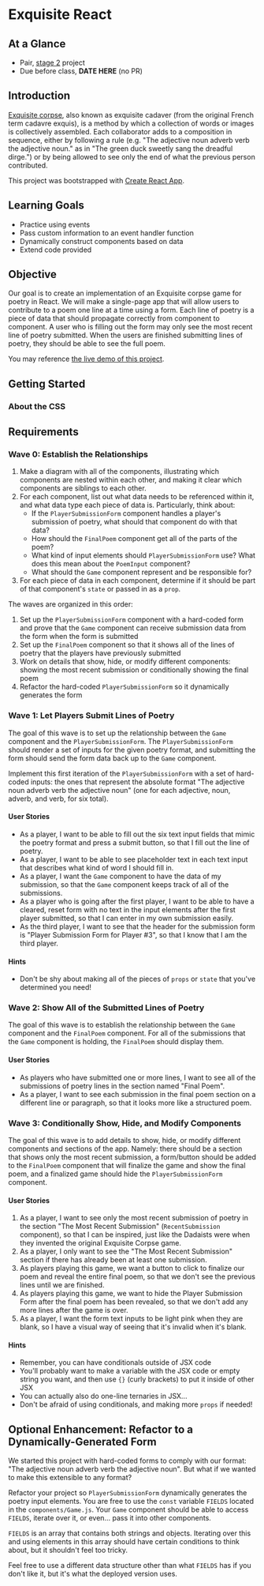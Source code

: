 # Exquisite React

## At a Glance
- Pair, [stage 2](https://github.com/Ada-Developers-Academy/pedagogy/blob/master/rule-of-three.md#stage-2) project
- Due before class, **DATE HERE** (no PR)

## Introduction

[Exquisite corpse](https://en.wikipedia.org/wiki/Exquisite_corpse), also known as exquisite cadaver (from the original French term cadavre exquis), is a method by which a collection of words or images is collectively assembled. Each collaborator adds to a composition in sequence, either by following a rule (e.g. "The adjective noun adverb verb the adjective noun." as in "The green duck sweetly sang the dreadful dirge.") or by being allowed to see only the end of what the previous person contributed.

This project was bootstrapped with [Create React App](https://github.com/facebook/create-react-app).

## Learning Goals

- Practice using events
- Pass custom information to an event handler function
- Dynamically construct components based on data
- Extend code provided

## Objective

Our goal is to create an implementation of an Exquisite corpse game for poetry in React. We will make a single-page app that will allow users to contribute to a poem one line at a time using a form. Each line of poetry is a piece of data that should propagate correctly from component to component. A user who is filling out the form may only see the most recent line of poetry submitted. When the users are finished submitting lines of poetry, they should be able to see the full poem.

You may reference [the live demo of this project](https://adagold.github.io/exquisite-react/).

## Getting Started


### About the CSS


## Requirements

### Wave 0: Establish the Relationships

1. Make a diagram with all of the components, illustrating which components are nested within each other, and making it clear which components are siblings to each other.
1. For each component, list out what data needs to be referenced within it, and what data type each piece of data is. Particularly, think about:
    - If the `PlayerSubmissionForm` component handles a player's submission of poetry, what should that component do with that data?
    - How should the `FinalPoem` component get all of the parts of the poem?
    - What kind of input elements should `PlayerSubmissionForm` use? What does this mean about the `PoemInput` component?
    - What should the `Game` component represent and be responsible for?
1. For each piece of data in each component, determine if it should be part of that component's `state` or passed in as a `prop`.

The waves are organized in this order:

1. Set up the `PlayerSubmissionForm` component with a hard-coded form and prove that the `Game` component can receive submission data from the form when the form is submitted
1. Set up the `FinalPoem` component so that it shows all of the lines of poetry that the players have previously submitted
1. Work on details that show, hide, or modify different components: showing the most recent submission or conditionally showing the final poem
1. Refactor the hard-coded `PlayerSubmissionForm` so it dynamically generates the form

### Wave 1: Let Players Submit Lines of Poetry

The goal of this wave is to set up the relationship between the `Game` component and the `PlayerSubmissionForm`. The `PlayerSubmissionForm` should render a set of inputs for the given poetry format, and submitting the form should send the form data back up to the `Game` component.

Implement this first iteration of the `PlayerSubmissionForm` with a set of hard-coded inputs: the ones that represent the absolute format "The adjective noun adverb verb the adjective noun" (one for each adjective, noun, adverb, and verb, for six total).

#### User Stories

- As a player, I want to be able to fill out the six text input fields that mimic the poetry format and press a submit button, so that I fill out the line of poetry.
- As a player, I want to be able to see placeholder text in each text input that describes what kind of word I should fill in.
- As a player, I want the `Game` component to have the data of my submission, so that the `Game` component keeps track of all of the submissions.
- As a player who is going after the first player, I want to be able to have a cleared, reset form with no text in the input elements after the first player submitted, so that I can enter in my own submission easily.
- As the third player, I want to see that the header for the submission form is "Player Submission Form for Player #3", so that I know that I am the third player.

#### Hints

- Don't be shy about making all of the pieces of `props` or `state` that you've determined you need!

### Wave 2: Show All of the Submitted Lines of Poetry

The goal of this wave is to establish the relationship between the `Game` component and the `FinalPoem` component. For all of the submissions that the `Game` component is holding, the `FinalPoem` should display them.

#### User Stories

- As players who have submitted one or more lines, I want to see all of the submissions of poetry lines in the section named "Final Poem".
- As a player, I want to see each submission in the final poem section on a different line or paragraph, so that it looks more like a structured poem.

### Wave 3: Conditionally Show, Hide, and Modify Components

The goal of this wave is to add details to show, hide, or modify different components and sections of the app. Namely: there should be a section that shows only the most recent submission, a form/button should be added to the `FinalPoem` component that will finalize the game and show the final poem, and a finalized game should hide the `PlayerSubmissionForm` component.

#### User Stories

1. As a player, I want to see only the most recent submission of poetry in the section "The Most Recent Submission" (`RecentSubmission` component), so that I can be inspired, just like the Dadaists were when they invented the original Exquisite Corpse game.
1. As a player, I only want to see the "The Most Recent Submission" section if there has already been at least one submission.
1. As players playing this game, we want a button to click to finalize our poem and reveal the entire final poem, so that we don't see the previous lines until we are finished.
1. As players playing this game, we want to hide the Player Submission Form after the final poem has been revealed, so that we don't add any more lines after the game is over.
1. As a player, I want the form text inputs to be light pink when they are blank, so I have a visual way of seeing that it's invalid when it's blank.

#### Hints

- Remember, you can have conditionals outside of JSX code
- You'll probably want to make a variable with the JSX code or empty string you want, and then use `{}` (curly brackets) to put it inside of other JSX
- You can actually also do one-line ternaries in JSX...
- Don't be afraid of using conditionals, and making more `props` if needed!

## Optional Enhancement: Refactor to a Dynamically-Generated Form

We started this project with hard-coded forms to comply with our format: "The adjective noun adverb verb the adjective noun". But what if we wanted to make this extensible to any format?

Refactor your project so `PlayerSubmissionForm` dynamically generates the poetry input elements. You are free to use the `const` variable `FIELDS` located in the `components/Game.js`. Your `Game` component should be able to access `FIELDS`, iterate over it, or even... pass it into other components.

`FIELDS` is an array that contains both strings and objects. Iterating over this and using elements in this array should have certain conditions to think about, but it shouldn't feel too tricky.

Feel free to use a different data structure other than what `FIELDS` has if you don't like it, but it's what the deployed version uses.
